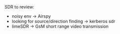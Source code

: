 SDR to review:

- noisy env -> Airspy 
- looking for source/direction finding -> kerberos sdr
- limeSDR -> GsM short range video transmission
